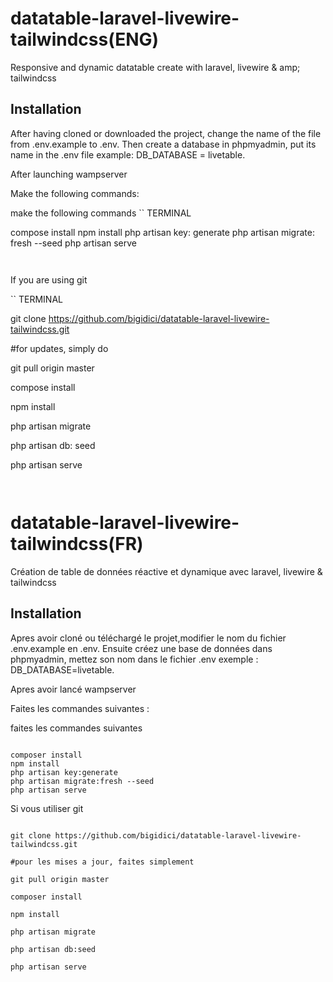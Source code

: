 # datatable-laravel-livewire-tailwindcss(ENG)
Responsive and dynamic datatable create with laravel, livewire & amp; tailwindcss
## Installation
After having cloned or downloaded the project, change the name of the file from .env.example to .env.
Then create a database in phpmyadmin, put its name in the .env file
example: DB_DATABASE = livetable.

After launching wampserver

Make the following commands:

make the following commands
`` TERMINAL

compose install
npm install
php artisan key: generate
php artisan migrate: fresh --seed
php artisan serve

`` ``

If you are using git

`` TERMINAL

git clone https://github.com/bigidici/datatable-laravel-livewire-tailwindcss.git

#for updates, simply do

git pull origin master

compose install

npm install

php artisan migrate

php artisan db: seed

php artisan serve

`` ``
# datatable-laravel-livewire-tailwindcss(FR)
Création de table de données réactive et dynamique avec laravel, livewire &amp; tailwindcss
## Installation
Apres avoir cloné ou téléchargé le projet,modifier le nom du fichier .env.example en .env.
Ensuite créez une base de données dans phpmyadmin, mettez son nom dans le fichier .env 
exemple : DB_DATABASE=livetable.

Apres avoir lancé wampserver

Faites les commandes suivantes :

faites les commandes suivantes 
```TERMINAL

composer install
npm install
php artisan key:generate
php artisan migrate:fresh --seed
php artisan serve

```

Si vous utiliser git

```TERMINAL

git clone https://github.com/bigidici/datatable-laravel-livewire-tailwindcss.git

#pour les mises a jour, faites simplement

git pull origin master

composer install

npm install

php artisan migrate

php artisan db:seed

php artisan serve

```
